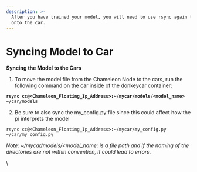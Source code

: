 ```yaml
---
description: >-
  After you have trained your model, you will need to use rsync again to get it
  onto the car.
---
```


# Syncing Model to Car

**Syncing the Model to the Cars**

1. To move the model file from the Chameleon Node to the cars, run the following command on the car inside of the donkeycar container:

<pre><code><strong>rsync cc@&#x3C;Chameleon_Floating_Ip_Address>:~/mycar/models/&#x3C;model_name> ~/car/models
</strong></code></pre>

2. Be sure to also sync the my\_config.py file since this could affect how the pi interprets the model

```
rsync cc@<Chameleon_Floating_Ip_Address>:~/mycar/my_config.py ~/car/my_config.py
```

_Note: \~/mycar/models/\<model\_name: is a file path and if the naming of the directories are not within convention, it could lead to errors._&#x20;

\
